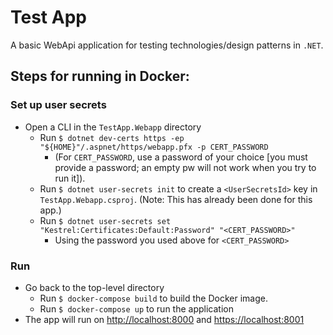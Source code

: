 # Test App

A basic WebApi application for testing technologies/design patterns in `.NET`.

## Steps for running in Docker:

### Set up user secrets

- Open a CLI in the `TestApp.Webapp` directory
  - Run `$ dotnet dev-certs https -ep "${HOME}"/.aspnet/https/webapp.pfx -p CERT_PASSWORD`
    - (For `CERT_PASSWORD`, use a password of your choice [you must provide a password; an empty pw will not work when you try to run it]).
  - Run `$ dotnet user-secrets init` to create a `<UserSecretsId>` key in `TestApp.Webapp.csproj`. (Note: This has already been done for this app.)
  - Run `$ dotnet user-secrets set "Kestrel:Certificates:Default:Password" "<CERT_PASSWORD>"`
    - Using the password you used above for `<CERT_PASSWORD>`

### Run

- Go back to the top-level directory
  - Run `$ docker-compose build` to build the Docker image.
  - Run `$ docker-compose up` to run the application
- The app will run on <http://localhost:8000> and <https://localhost:8001>
